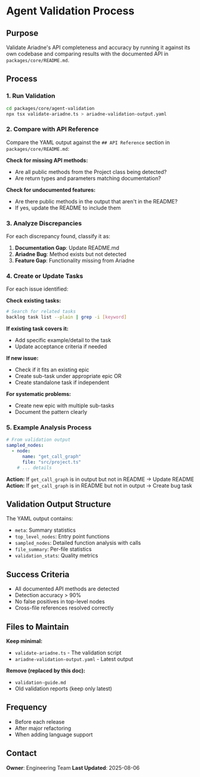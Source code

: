 # Agent Validation Process

## Purpose
Validate Ariadne's API completeness and accuracy by running it against its own codebase and comparing results with the documented API in `packages/core/README.md`.

## Process

### 1. Run Validation

```bash
cd packages/core/agent-validation
npx tsx validate-ariadne.ts > ariadne-validation-output.yaml
```

### 2. Compare with API Reference

Compare the YAML output against the `## API Reference` section in `packages/core/README.md`:

**Check for missing API methods:**

- Are all public methods from the Project class being detected?
- Are return types and parameters matching documentation?

**Check for undocumented features:**

- Are there public methods in the output that aren't in the README?
- If yes, update the README to include them

### 3. Analyze Discrepancies

For each discrepancy found, classify it as:

1. **Documentation Gap**: Update README.md
2. **Ariadne Bug**: Method exists but not detected
3. **Feature Gap**: Functionality missing from Ariadne

### 4. Create or Update Tasks

For each issue identified:

**Check existing tasks:**

```bash
# Search for related tasks
backlog task list --plain | grep -i [keyword]
```

**If existing task covers it:**

- Add specific example/detail to the task
- Update acceptance criteria if needed

**If new issue:**

- Check if it fits an existing epic
- Create sub-task under appropriate epic OR
- Create standalone task if independent

**For systematic problems:**

- Create new epic with multiple sub-tasks
- Document the pattern clearly

### 5. Example Analysis Process

```yaml
# From validation output
sampled_nodes:
  - node:
      name: "get_call_graph"
      file: "src/project.ts"
    # ... details
```

**Action:** If `get_call_graph` is in output but not in README → Update README
**Action:** If `get_call_graph` is in README but not in output → Create bug task

## Validation Output Structure

The YAML output contains:

- `meta`: Summary statistics
- `top_level_nodes`: Entry point functions
- `sampled_nodes`: Detailed function analysis with calls
- `file_summary`: Per-file statistics
- `validation_stats`: Quality metrics

## Success Criteria

- All documented API methods are detected
- Detection accuracy > 90%
- No false positives in top-level nodes
- Cross-file references resolved correctly

## Files to Maintain

**Keep minimal:**

- `validate-ariadne.ts` - The validation script
- `ariadne-validation-output.yaml` - Latest output

**Remove (replaced by this doc):**

- `validation-guide.md`
- Old validation reports (keep only latest)

## Frequency

- Before each release
- After major refactoring
- When adding language support

## Contact

**Owner**: Engineering Team
**Last Updated**: 2025-08-06

